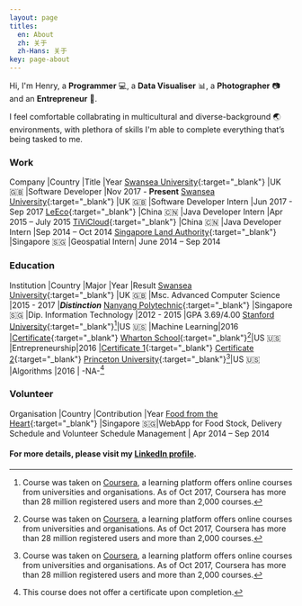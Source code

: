 ```yaml
---
layout: page
titles:
  en: About
  zh: 关于
  zh-Hans: 关于
key: page-about
---
```


Hi, I'm Henry, a **Programmer** :computer:, a **Data Visualiser** :bar_chart:, a **Photographer** :camera: and an **Entrepreneur** :department_store:. 


I feel comfortable collabrating in multicultural and diverse-background 🌏 environments, with plethora of skills I'm able to complete everything that’s being tasked to me.

### Work

Company |Country |Title |Year 
[Swansea University](http://www.swansea.ac.uk/){:target="_blank"} |UK 🇬🇧 |Software Developer |Nov 2017 - **Present** 
[Swansea University](http://www.swansea.ac.uk/){:target="_blank"} |UK 🇬🇧 |Software Developer Intern |Jun 2017 - Sep 2017 
[LeEco](https://www.letv.com/){:target="_blank"} |China 🇨🇳 |Java Developer Intern |Apr 2015 – July 2015
[TiViCloud](http://www.tivicloud.cn/){:target="_blank"} |China 🇨🇳 |Java Developer Intern |Sep 2014 – Oct 2014
[Singapore Land Authority](https://www.sla.gov.sg/){:target="_blank"} |Singapore 🇸🇬 |Geospatial Intern| June 2014 – Sep 2014



### Education

Institution |Country |Major |Year |Result
[Swansea University](http://www.swansea.ac.uk/){:target="_blank"} |UK 🇬🇧 |Msc. Advanced Computer Science |2015 - 2017 |***Distinction***
[Nanyang Polytechnic](http://www.nyp.edu.sg/){:target="_blank"} |Singapore 🇸🇬 |Dip. Information Technology |2012 - 2015 |GPA 3.69/4.00 
[Stanford University](https://www.coursera.org/learn/machine-learning){:target="_blank"}[^1]|US 🇺🇸 |Machine Learning|2016 |[Certificate](https://www.coursera.org/account/accomplishments/records/QE9LANFCQYVE){:target="_blank"}
[Wharton School](https://www.coursera.org/specializations/wharton-entrepreneurship){:target="_blank"}[^1]|US 🇺🇸 |Entrepreneurship|2016 |[Certificate 1](https://www.coursera.org/account/accomplishments/records/GCCLDS6M5JAS){:target="_blank"} [Certificate 2](https://www.coursera.org/account/accomplishments/records/N99U8UYLY44T){:target="_blank"}
[Princeton University](https://www.coursera.org/learn/algorithms-part1){:target="_blank"}[^1]|US 🇺🇸 |Algorithms |2016 | -NA-[^2]

### Volunteer

Organisation |Country |Contribution |Year
[Food from the Heart](https://www.foodheart.org/){:target="_blank"} |Singapore 🇸🇬|WebApp for Food Stock, Delivery Schedule and Volunteer Schedule Management | Apr 2014 – Sep 2014


#### For more details, please visit my [LinkedIn profile](https://www.linkedin.com/in/wangqiru).



[^1]: Course was taken on [Coursera](https://www.coursera.org/), a learning platform offers online courses from universities and organisations. As of Oct 2017, Coursera has more than 28 million registered users and more than 2,000 courses.

[^2]: This course does not offer a certificate upon completion.

